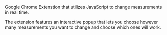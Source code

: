 Google Chrome Extenstion that utilizes JavaScript to change measurements in real time.

The extension features an interactive popup that lets you choose however many measurements you want to change and choose which ones will work.
